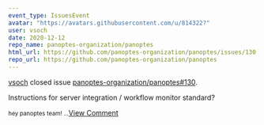 ```yaml
---
event_type: IssuesEvent
avatar: "https://avatars.githubusercontent.com/u/814322?"
user: vsoch
date: 2020-12-12
repo_name: panoptes-organization/panoptes
html_url: https://github.com/panoptes-organization/panoptes/issues/130
repo_url: https://github.com/panoptes-organization/panoptes
---
```


<a href='https://github.com/vsoch' target='_blank'>vsoch</a> closed issue <a href='https://github.com/panoptes-organization/panoptes/issues/130' target='_blank'>panoptes-organization/panoptes#130</a>.

<p>Instructions for server integration / workflow monitor standard?</p><small>hey panoptes team! ...</small><a href='https://github.com/panoptes-organization/panoptes/issues/130' target='_blank'>View Comment</a>